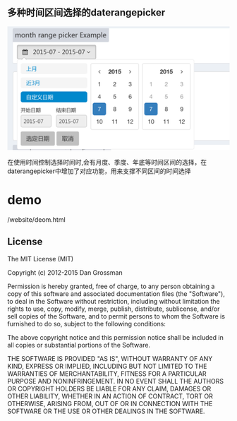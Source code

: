 ## 多种时间区间选择的daterangepicker
![Improvely.com](https://github.com/YliuChina/bootstrap-daterangepicker/blob/master/pickermonth.png?raw=true)

在使用时间控制选择时间时,会有月度、季度、年底等时间区间的选择，在daterangepicker中增加了对应功能，用来支撑不同区间的时间选择

# demo
/website/deom.html

## License

The MIT License (MIT)

Copyright (c) 2012-2015 Dan Grossman

Permission is hereby granted, free of charge, to any person obtaining a copy
of this software and associated documentation files (the "Software"), to deal
in the Software without restriction, including without limitation the rights
to use, copy, modify, merge, publish, distribute, sublicense, and/or sell
copies of the Software, and to permit persons to whom the Software is
furnished to do so, subject to the following conditions:

The above copyright notice and this permission notice shall be included in
all copies or substantial portions of the Software.

THE SOFTWARE IS PROVIDED "AS IS", WITHOUT WARRANTY OF ANY KIND, EXPRESS OR
IMPLIED, INCLUDING BUT NOT LIMITED TO THE WARRANTIES OF MERCHANTABILITY,
FITNESS FOR A PARTICULAR PURPOSE AND NONINFRINGEMENT. IN NO EVENT SHALL THE
AUTHORS OR COPYRIGHT HOLDERS BE LIABLE FOR ANY CLAIM, DAMAGES OR OTHER
LIABILITY, WHETHER IN AN ACTION OF CONTRACT, TORT OR OTHERWISE, ARISING FROM,
OUT OF OR IN CONNECTION WITH THE SOFTWARE OR THE USE OR OTHER DEALINGS IN
THE SOFTWARE.
